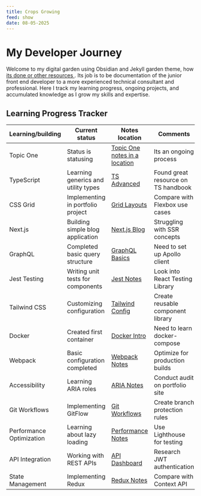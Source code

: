 ```yaml
---
title: Crops Growing
feed: show
date: 08-05-2025
---
```


# My Developer Journey

Welcome to my digital garden using Obsidian and Jekyll garden theme, how [its done or other resources ](/_posts/2020-03-01-how-to.md). Its job is to be documentation of the junior front end developer to a more experienced technical consultant and professional. Here I track my learning progress, ongoing projects, and accumulated knowledge as I grow my skills and expertise.

## Learning Progress Tracker

| Learning/building | Current status | Notes location | Comments |
|-------------------|----------------|----------------|-----|
| Topic One | Status is statusing  | [Topic One notes in a location ](/notes/react/hooks.md) | Its an ongoing process |
| TypeScript | Learning generics and utility types | [TS Advanced](/notes/typescript/advanced.md) | Found great resource on TS handbook |
| CSS Grid | Implementing in portfolio project | [Grid Layouts](/notes/css/grid-layouts.md) | Compare with Flexbox use cases |
| Next.js | Building simple blog application | [Next.js Blog](/projects/nextjs-blog/) | Struggling with SSR concepts |
| GraphQL | Completed basic query structure | [GraphQL Basics](/notes/graphql/basics.md) | Need to set up Apollo client |
| Jest Testing | Writing unit tests for components | [Jest Notes](/notes/testing/jest-basics.md) | Look into React Testing Library |
| Tailwind CSS | Customizing configuration | [Tailwind Config](/notes/css/tailwind-config.md) | Create reusable component library |
| Docker | Created first container | [Docker Intro](/notes/devops/docker-intro.md) | Need to learn docker-compose |
| Webpack | Basic configuration completed | [Webpack Notes](/notes/tools/webpack.md) | Optimize for production builds |
| Accessibility | Learning ARIA roles | [ARIA Notes](/notes/a11y/aria.md) | Conduct audit on portfolio site |
| Git Workflows | Implementing GitFlow | [Git Workflows](/notes/git/workflows.md) | Create branch protection rules |
| Performance Optimization | Learning about lazy loading | [Performance Notes](/notes/performance/lazy-loading.md) | Use Lighthouse for testing |
| API Integration | Working with REST APIs | [API Dashboard](/projects/api-dashboard/) | Research JWT authentication |
| State Management | Implementing Redux | [Redux Notes](/notes/state/redux.md) | Compare with Context API |

